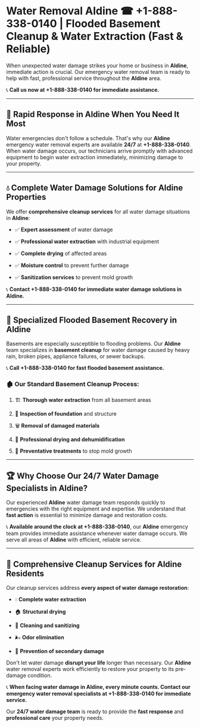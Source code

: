 # Water Removal Aldine ☎ +1-888-338-0140 | Flooded Basement Cleanup & Water Extraction (Fast & Reliable)

When unexpected water damage strikes your home or business in **Aldine**, immediate action is crucial. Our emergency water removal team is ready to help with fast, professional service throughout the **Aldine** area. 

📞 **Call us now at +1-888-338-0140 for immediate assistance.**
---
## 🚀 Rapid Response in Aldine When You Need It Most
Water emergencies don't follow a schedule. That's why our **Aldine** emergency water removal experts are available **24/7** at **+1-888-338-0140**. When water damage occurs, our technicians arrive promptly with advanced equipment to begin water extraction immediately, minimizing damage to your property.
---
## 💧 Complete Water Damage Solutions for Aldine Properties
We offer **comprehensive cleanup services** for all water damage situations in **Aldine**:
- ✅ **Expert assessment** of water damage  
- ✅ **Professional water extraction** with industrial equipment  
- ✅ **Complete drying** of affected areas  
- ✅ **Moisture control** to prevent further damage  
- ✅ **Sanitization services** to prevent mold growth  
📞 **Contact +1-888-338-0140 for immediate water damage solutions in Aldine.**
---
## 🌊 Specialized Flooded Basement Recovery in Aldine
Basements are especially susceptible to flooding problems. Our **Aldine** team specializes in **basement cleanup** for water damage caused by heavy rain, broken pipes, appliance failures, or sewer backups. 
📞 **Call +1-888-338-0140 for fast flooded basement assistance.**
### 🏚️ Our Standard Basement Cleanup Process:
1. 🏗️ **Thorough water extraction** from all basement areas  
2. 🔎 **Inspection of foundation** and structure  
3. 🗑️ **Removal of damaged materials**  
4. 💨 **Professional drying and dehumidification**  
5. 🚫 **Preventative treatments** to stop mold growth  
---
## 🏆 Why Choose Our 24/7 Water Damage Specialists in Aldine?
Our experienced **Aldine** water damage team responds quickly to emergencies with the right equipment and expertise. We understand that **fast action** is essential to minimize damage and restoration costs.
📞 **Available around the clock at +1-888-338-0140**, our **Aldine** emergency team provides immediate assistance whenever water damage occurs. We serve all areas of **Aldine** with efficient, reliable service.
---
## 🧹 Comprehensive Cleanup Services for Aldine Residents
Our cleanup services address **every aspect of water damage restoration**:
- 💧 **Complete water extraction**  
- 🏠 **Structural drying**  
- 🧼 **Cleaning and sanitizing**  
- 🌬️ **Odor elimination**  
- 🚫 **Prevention of secondary damage**  
Don't let water damage **disrupt your life** longer than necessary. Our **Aldine** water removal experts work efficiently to restore your property to its pre-damage condition.
📞 **When facing water damage in Aldine, every minute counts. Contact our emergency water removal specialists at +1-888-338-0140 for immediate service.**
Our **24/7 water damage team** is ready to provide the **fast response** and **professional care** your property needs.
